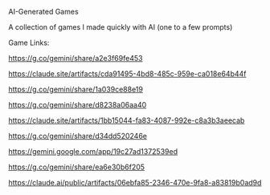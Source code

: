 AI-Generated Games

A collection of games I made quickly with AI (one to a few prompts)

Game Links:

https://g.co/gemini/share/a2e3f69fe453

https://claude.site/artifacts/cda91495-4bd8-485c-959e-ca018e64b44f

https://g.co/gemini/share/1a039ce88e19

https://g.co/gemini/share/d8238a06aa40

https://claude.site/artifacts/1bb15044-fa83-4087-992e-c8a3b3aeecab

https://g.co/gemini/share/d34dd520246e

https://gemini.google.com/app/19c27ad1372539ed

https://g.co/gemini/share/ea6e30b6f205

https://claude.ai/public/artifacts/06ebfa85-2346-470e-9fa8-a83819b0ad9d
